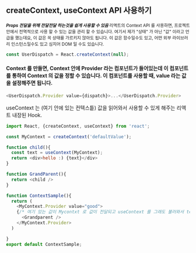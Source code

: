 ## createContext, useContext API 사용하기
<small><i><b>Props 전달을 위해 전달전달 하는것을 쉽게 사용할 수 있음 </b></i></small>
<small>
  리액트의 Context API 를 사용하면, 프로젝트 안에서 전역적으로 사용 할 수 있는 값을 관리 할 수 있습니다. 여기서 제가 "상태" 가 아닌 "값" 이라고 언급을 했는데요, 이 값은 꼭 상태를 가르키지 않아도 됩니다. 이 값은 함수일수도 있고, 어떤 외부 라이브러리 인스턴스일수도 있고 심지어 DOM 일 수도 있습니다.
</small>

```js
const UserDispatch = React.createContext(null);
```
#### Context 를 만들면, Context 안에 Provider 라는 컴포넌트가 들어있는데 이 컴포넌트를 통하여 Context 의 값을 정할 수 있습니다. 이 컴포넌트를 사용할 때, value 라는 값을 설정해주면 됩니다.
```js
<UserDispatch.Provider value={dispatch}>...</UserDispatch.Provider>
```

useContext 는 (여기 안에 있는 컨텍스틑) 값을 읽어와서 사용할 수 있게 해주는 리액트 내장된 Hook.

```js
import React, {createContext, useContext} from 'react';

const MyContext = createContext('defaultValue');

function child(){
  const text = useContext(MyContext);
  return <div>hello :) {text}</div>
}

function GrandParent(){
  return <child />
}

function ContextSample(){
  return (
    <MyContext.Provider value="good"> 
    {/* 여기 있는 값이 Mycontxt 로 값이 전달되고 useContext 를 그래도 불러와서 text 를 사용 */}
      <Grandparent />
    </MyContext.Provider>
  )

}
export default ContextSample;
```